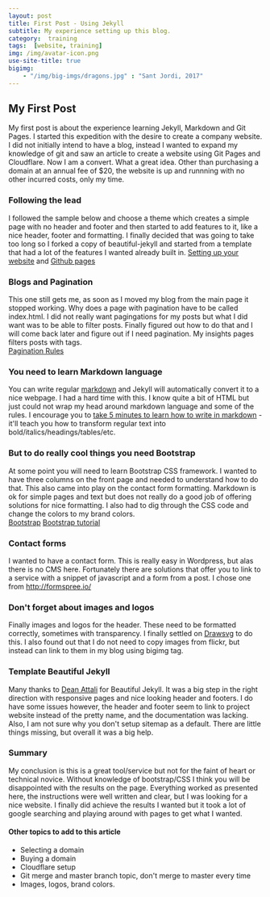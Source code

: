```yaml
---
layout: post
title: First Post - Using Jekyll
subtitle: My experience setting up this blog.
category:  training
tags:  [website, training]
img: /img/avatar-icon.png
use-site-title: true
bigimg:
    - "/img/big-imgs/dragons.jpg" : "Sant Jordi, 2017"
---
```


## My First Post

My first post is about the experience learning Jekyll, Markdown and Git Pages.   I started this expedition with
the desire to create a company website.  I did not initially intend to have a blog, instead I wanted to expand my 
knowledge of git and saw an article to create a website using Git Pages and Cloudflare.  Now I am a convert.
What a great idea.  Other than purchasing a domain at an annual fee of $20, the website is up and runnning
with no other incurred costs, only my time.  

### Following the lead

I followed the sample below and choose a theme which creates a simple page with no header and footer and then started to add features to it, like a nice header, footer and formatting.    I finally decided that was going to take too long so I forked a copy of beautiful-jekyll and started from a template that had a lot of the features I wanted already built in. 
[Setting up your website](https://medium.freecodecamp.com/an-illustrated-guide-for-setting-up-your-website-using-github-cloudflare-5a7a11ca9465) and
[Github pages](https://www.smashingmagazine.com/2014/08/build-blog-jekyll-github-pages/)

### Blogs and Pagination

This one still gets me, as soon as I moved my blog from the main page it stopped working.   Why does a page with pagination have to be called index.html. I did not really want pagingations for my posts but what I did want was to be able to filter posts.  Finally figured out how to do that and  I will come back later and figure out if I need pagination.  My insights pages filters posts with tags.  
[Pagination Rules](https://jekyllrb.com/docs/pagination/)

### You need to learn Markdown language

You can write regular [markdown](http://markdowntutorial.com/)  and Jekyll will automatically convert it to a nice webpage.  I had a hard time with this. I know quite a bit of HTML but just could not wrap my head around markdown language and some of the rules.   I encourage you to [take 5 minutes to learn how to write in markdown](http://markdowntutorial.com/) - it'll teach you how to transform regular text into bold/italics/headings/tables/etc.

### But to do really cool things you need Bootstrap

At some point you will need to learn Bootstrap CSS framework.  I wanted to have three columns on the front page and needed to understand how to do that.  This also came into play on the contact form formatting.  Markdown is ok for simple pages and text but does not really do a good job of offering solutions for nice formatting.  I also had to dig through the CSS code and change the colors to my brand colors.  
[Bootstrap](http://getbootstrap.com/css/)
[Bootstrap tutorial](http://www.tutorialrepublic.com/twitter-bootstrap-tutorial/)

### Contact forms 

I wanted to have a contact form.  This is really easy in Wordpress, but alas there is no CMS here. Fortunately there are solutions that offer you to link to a service with a snippet of javascript and a form from a post.  I chose one from http://formspree.io/

### Don't forget about images and logos

Finally images and logos for the header.  These need to be formatted correctly, sometimes with transparency.  I finally settled on [Drawsvg](http://drawsvg.org/) to do this.  I also found out that I do not need to copy images from flickr, but instead can link to them in my blog using bigimg tag.  

### Template Beautiful Jekyll

Many thanks to [Dean Attali](http://deanattali.com/beautiful-jekyll/) for Beautiful Jekyll.  It was a big step in the right direction with responsive pages and nice looking header and footers.  I do have some issues however, the header and footer seem to link to project website instead of the pretty name, and the documentation was lacking.   Also, I am not sure why you don't setup sitemap as a default.  There are little things missing, but overall it was a big help.  

### Summary

My conclusion is this is a great tool/service but not for the faint of heart or technical novice.   Without knowledge of bootstrap/CSS I think you will be disappointed with the results on the page.  Everything worked as presented here, the instructions were well written and clear, but I was looking for a nice website.    I finally did achieve the results I wanted but it took a lot of google searching and playing around with pages to get what I wanted.  

#### Other topics to add to this article

- Selecting a domain
- Buying a domain
- Cloudflare setup
- Git merge and master branch topic, don't merge to master every time
- Images, logos, brand colors.
